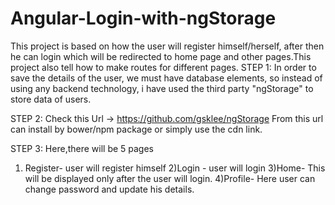 # Angular-Login-with-ngStorage

This project is based on how the user will register himself/herself, after then he can login which will be redirected to home page and other pages.This project also tell how to make routes for different pages.
STEP 1:
In order to save the details of the user, we must have database elements, so instead of using any backend technology, i have used the third party "ngStorage" to store data of users.

STEP 2: 
Check this Url -> https://github.com/gsklee/ngStorage
From this url can install by bower/npm package or simply use the cdn link.

STEP 3:
Here,there will be 5 pages 
1) Register- user will register himself
2)Login - user will login 
3)Home- This will be displayed only after the user will login.
4)Profile- Here user can change password and update his details.

